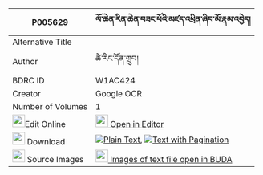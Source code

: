 |P005629|ལོ་ཆེན་རིན་ཆེན་བཟང་པོའི་མཛད་འཕྲིན་ཞིབ་མོ་རྣམ་འབྱེད། 
| --- | --- 
|Alternative Title |
|Author| ཚེ་རིང་དོན་གྲུབ།
|BDRC ID | W1AC424
|Creator | Google OCR
|Number of Volumes| 1
|<img width="25" src="https://img.icons8.com/color/25/000000/edit-property.png">Edit Online| [<img width="25" src="https://avatars.githubusercontent.com/u/45091458?s=200&v=4"> Open in Editor](http://editor.openpecha.org/P005629)
|<img width="25" src="https://img.icons8.com/fluent/48/000000/download-2.png"/>  Download | [![](https://img.icons8.com/color/20/000000/txt.png)Plain Text](https://github.com/Openpecha/P005629/releases/download/v1/lochen_rinchen_zangpo_i_dzetri_plain_P005629.zip), [![](https://img.icons8.com/color/20/000000/txt.png)Text with Pagination](https://github.com/Openpecha/P005629/releases/download/v1/lochen_rinchen_zangpo_i_dzetri_pages_P005629.zip)
|<img width="25" src="https://img.icons8.com/plasticine/100/000000/pictures-folder.png"/>  Source Images | [<img width="25" src="https://library.bdrc.io/icons/BUDA-small.svg"> Images of text file open in BUDA](https://library.bdrc.io/show/bdr:W1AC424)